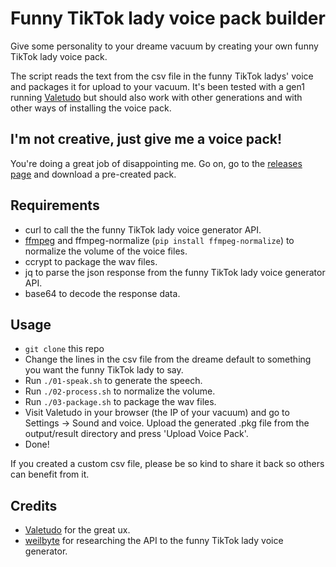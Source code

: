 # Funny TikTok lady voice pack builder

Give some personality to your dreame vacuum by creating your own funny TikTok lady voice pack.

The script reads the text from the csv file in the funny TikTok ladys' voice and packages it for upload to your vacuum. It's been tested with a gen1 running [Valetudo](https://valetudo.cloud/) but should also work with other generations and with other ways of installing the voice pack.

## I'm not creative, just give me a voice pack!

You're doing a great job of disappointing me. Go on, go to the [releases page](https://github.com/busti/roborock-tiktok/releases) and download a pre-created pack.

## Requirements

- curl to call the the funny TikTok lady voice generator API.
- [ffmpeg](http://ffmpeg.org/) and ffmpeg-normalize (`pip install ffmpeg-normalize`) to normalize the volume of the voice files.
- ccrypt to package the wav files.
- jq to parse the json response from the funny TikTok lady voice generator API.
- base64 to decode the response data.

## Usage

- `git clone` this repo
- Change the lines in the csv file from the dreame default to something you want the funny TikTok lady to say.
- Run `./01-speak.sh` to generate the speech.
- Run `./02-process.sh` to normalize the volume.
- Run `./03-package.sh` to package the wav files.
- Visit Valetudo in your browser (the IP of your vacuum) and go to Settings -> Sound and voice. Upload the generated .pkg file from the output/result directory and press 'Upload Voice Pack'.
- Done!

If you created a custom csv file, please be so kind to share it back so others can benefit from it.

## Credits
- [Valetudo](https://valetudo.cloud/) for the great ux.
- [weilbyte](https://github.com/Weilbyte/tiktok-tts) for researching the API to the funny TikTok lady voice generator.
